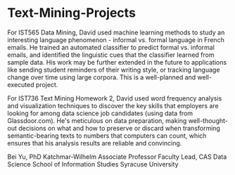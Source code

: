 # Text-Mining-Projects



For IST565 Data Mining, David used machine learning methods to study an interesting language phenomenon - informal vs. formal language in French emails. He trained an automated classifier to predict formal vs. informal emails, and identified the linguistic cues that the classifier learned from sample data. His work may be further extended in the future to applications like sending student reminders of their writing style, or tracking language change over time using large corpora. This is a well-planned and well-executed project.

For IST736 Text Mining Homework 2, David used word frequency analysis and visualization techniques to discover the key skills that employers are looking for among data science job candidates (using data from Glassdoor.com). He's meticulous on data preparation, making well-thought-out decisions on what and how to preserve or discard when transforming semantic-bearing texts to numbers that computers can count, which ensures that his analysis results are reliable and convincing. 

Bei Yu, PhD
Katchmar-Wilhelm Associate Professor
Faculty Lead, CAS Data Science
School of Information Studies
Syracuse University
